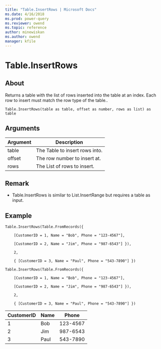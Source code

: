 ```yaml
---
title: "Table.InsertRows | Microsoft Docs"
ms.date: 4/16/2018
ms.prod: power-query
ms.reviewer: owend
ms.topic: reference
author: minewiskan
ms.author: owend
manager: kfile
---
```

# Table.InsertRows

  
## About  
Returns a table with the list of rows inserted into the table at an index. Each row to insert must match the row type of the table..  
  
```  
Table.InsertRows(table as table, offset as number, rows as list) as table  
```  
  
## Arguments  
  
|Argument|Description|  
|------------|---------------|  
|table|The Table to insert rows into.|  
|offset|The row number to insert at.|  
|rows|The List of rows to insert.|  
  
## Remark  
  
-   Table.InsertRows is similar to List.InsertRange but requires a table as input.  
  
## Example  
  
```  
Table.InsertRows(Table.FromRecords({  
  
    [CustomerID = 1, Name = "Bob", Phone = "123-4567"],  
  
    [CustomerID = 2, Name = "Jim", Phone = "987-6543"] }),  
  
    2,  
  
    { [CustomerID = 3, Name = "Paul", Phone = "543-7890"] })  
  
Table.InsertRows(Table.FromRecords({  
  
    [CustomerID = 1, Name = "Bob", Phone = "123-4567"],  
  
    [CustomerID = 2, Name = "Jim", Phone = "987-6543"] }),  
  
    2,  
  
    { [CustomerID = 3, Name = "Paul", Phone = "543-7890"] })  
```  
  
|CustomerID|Name|Phone|  
|--------------|--------|---------|  
|1|Bob|123-4567|  
|2|Jim|987-6543|  
|3|Paul|543-7890|  
  
